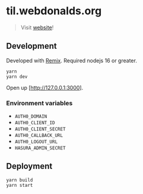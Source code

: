 # til.webdonalds.org

> Visit [website](https://til.webdonalds.org)!

## Development

Developed with [Remix](https://remix.run). Required nodejs 16 or greater.

```shell
yarn
yarn dev
```

Open up [http://127.0.0.1:3000].

### Environment variables

- `AUTH0_DOMAIN`
- `AUTH0_CLIENT_ID`
- `AUTH0_CLIENT_SECRET`
- `AUTH0_CALLBACK_URL`
- `AUTH0_LOGOUT_URL`
- `HASURA_ADMIN_SECRET`

## Deployment

```shell
yarn build
yarn start
```

